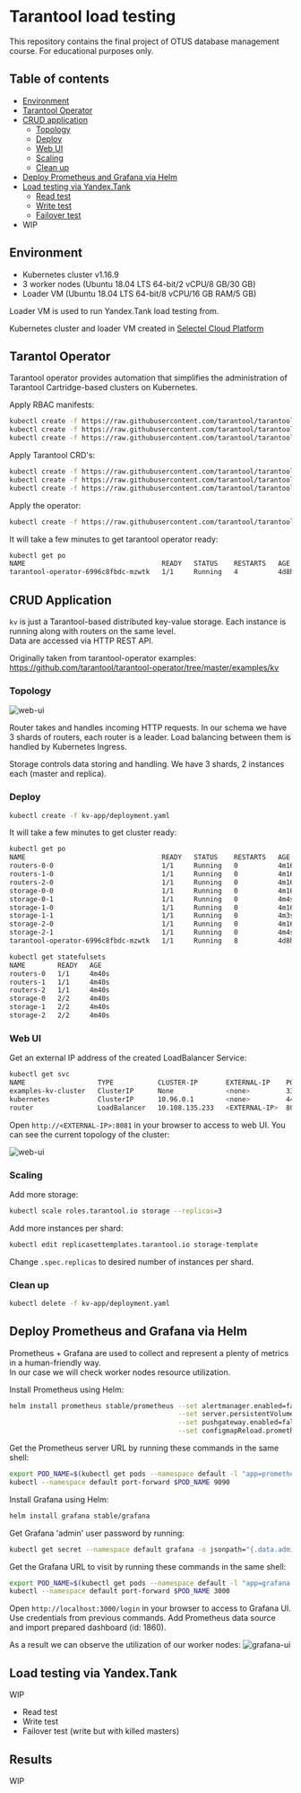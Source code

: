 # Tarantool load testing

This repository contains the final project of OTUS database management course.
For educational purposes only.

## Table of contents

* [Environment](#environment)
* [Tarantool Operator](#tarantol-operator)
* [CRUD application](#crud-application)  
  * [Topology](#topology)  
  * [Deploy](#deploy)  
  * [Web UI](#web-ui)  
  * [Scaling](#scaling)  
  * [Clean up](#clean-up)  
* [Deploy Prometheus and Grafana via Helm](#deploy-prometheus-and-grafana-via-helm)
* [Load testing via Yandex.Tank](#load-testing-via-yandextank)  
  * [Read test](#read-test)  
  * [Write test](#write-test)  
  * [Failover test](#failover-test)
* WIP

## Environment

- Kubernetes cluster v1.16.9
- 3 worker nodes (Ubuntu 18.04 LTS 64-bit/2 vCPU/8 GB/30 GB)
- Loader VM (Ubuntu 18.04 LTS 64-bit/8 vCPU/16 GB RAM/5 GB)  

Loader VM is used to run Yandex.Tank load testing from.

Kubernetes cluster and loader VM created in [Selectel Cloud Platform](https://selectel.ru/en/services/cloud/)

## Tarantol Operator

Tarantool operator provides automation that simplifies the administration of Tarantool 
Cartridge-based clusters on Kubernetes.

Apply RBAC manifests:
```bash
kubectl create -f https://raw.githubusercontent.com/tarantool/tarantool-operator/0.0.1/deploy/service_account.yaml
kubectl create -f https://raw.githubusercontent.com/tarantool/tarantool-operator/0.0.1/deploy/role.yaml
kubectl create -f https://raw.githubusercontent.com/tarantool/tarantool-operator/0.0.1/deploy/role_binding.yaml
```

Apply Tarantool CRD's:
```bash
kubectl create -f https://raw.githubusercontent.com/tarantool/tarantool-operator/0.0.1/deploy/crds/tarantool_v1alpha1_cluster_crd.yaml
kubectl create -f https://raw.githubusercontent.com/tarantool/tarantool-operator/0.0.1/deploy/crds/tarantool_v1alpha1_role_crd.yaml
kubectl create -f https://raw.githubusercontent.com/tarantool/tarantool-operator/0.0.1/deploy/crds/tarantool_v1alpha1_replicasettemplate_crd.yaml
``` 

Apply the operator:
```bash
kubectl create -f https://raw.githubusercontent.com/tarantool/tarantool-operator/0.0.1/deploy/operator.yaml
```

It will take a few minutes to get tarantool operator ready:
```bash
kubectl get po
NAME                                  READY   STATUS    RESTARTS   AGE
tarantool-operator-6996c8fbdc-mzwtk   1/1     Running   4          4d8h
```

## CRUD Application

`kv` is just a Tarantool-based distributed key-value storage. Each instance is running along with routers on the same level.  
Data are accessed via HTTP REST API.

Originally taken from tarantool-operator examples:  
https://github.com/tarantool/tarantool-operator/tree/master/examples/kv

### Topology

![web-ui](./screenshots/topology.png)

Router takes and handles incoming HTTP requests. In our schema we have 3 shards of routers, each router is a leader. 
Load balancing between them is handled by Kubernetes Ingress.

Storage controls data storing and handling. We have 3 shards, 2 instances each (master and replica).

### Deploy

```bash
kubectl create -f kv-app/deployment.yaml
```

It will take a few minutes to get cluster ready:
```bash
kubectl get po
NAME                                  READY   STATUS    RESTARTS   AGE
routers-0-0                           1/1     Running   0          4m16s
routers-1-0                           1/1     Running   0          4m16s
routers-2-0                           1/1     Running   0          4m16s
storage-0-0                           1/1     Running   0          4m16s
storage-0-1                           1/1     Running   0          4m4s
storage-1-0                           1/1     Running   0          4m16s
storage-1-1                           1/1     Running   0          4m3s
storage-2-0                           1/1     Running   0          4m16s
storage-2-1                           1/1     Running   0          4m4s
tarantool-operator-6996c8fbdc-mzwtk   1/1     Running   8          4d8h
```

```bash
kubectl get statefulsets
NAME        READY   AGE
routers-0   1/1     4m40s
routers-1   1/1     4m40s
routers-2   1/1     4m40s
storage-0   2/2     4m40s
storage-1   2/2     4m40s
storage-2   2/2     4m40s
```

### Web UI

Get an external IP address of the created LoadBalancer Service:
```bash
kubectl get svc
NAME                  TYPE           CLUSTER-IP       EXTERNAL-IP    PORT(S)             AGE
examples-kv-cluster   ClusterIP      None             <none>         3301/UDP,3302/TCP   5m13s
kubernetes            ClusterIP      10.96.0.1        <none>         443/TCP             4d8h
router                LoadBalancer   10.108.135.233   <EXTERNAL-IP>  8081:30523/TCP      5m12s
```

Open `http://<EXTERNAL-IP>:8081` in your browser to access to web UI. 
You can see the current topology of the cluster:

![web-ui](./screenshots/web-ui.png)

### Scaling

Add more storage:
```bash
kubectl scale roles.tarantool.io storage --replicas=3
``` 

Add more instances per shard:
```bash
kubectl edit replicasettemplates.tarantool.io storage-template
```

Change ```.spec.replicas``` to desired number of instances per shard.

### Clean up

```bash
kubectl delete -f kv-app/deployment.yaml
```

## Deploy Prometheus and Grafana via Helm

Prometheus + Grafana are used to collect and represent a plenty of metrics in a human-friendly way.  
In our case we will check worker nodes resource utilization.

Install Prometheus using Helm:
```bash
helm install prometheus stable/prometheus --set alertmanager.enabled=false \
                                          --set server.persistentVolume.enabled=false \
                                          --set pushgateway.enabled=false \
                                          --set configmapReload.prometheus.enabled=false
```

Get the Prometheus server URL by running these commands in the same shell:
```bash
export POD_NAME=$(kubectl get pods --namespace default -l "app=prometheus,component=server" -o jsonpath="{.items[0].metadata.name}")
kubectl --namespace default port-forward $POD_NAME 9090
```

Install Grafana using Helm:
```bash
helm install grafana stable/grafana
```

Get Grafana 'admin' user password by running:
```bash
kubectl get secret --namespace default grafana -o jsonpath="{.data.admin-password}" | base64 --decode ; echo
```

Get the Grafana URL to visit by running these commands in the same shell:
```bash
export POD_NAME=$(kubectl get pods --namespace default -l "app=grafana,release=grafana" -o jsonpath="{.items[0].metadata.name}")
kubectl --namespace default port-forward $POD_NAME 3000
```

Open `http://localhost:3000/login` in your browser to access to Grafana UI. Use credentials from previous commands.
Add Prometheus data source and import prepared dashboard (id: 1860).

As a result we can observe the utilization of our worker nodes:
![grafana-ui](./screenshots/grafana-ui.png)

## Load testing via Yandex.Tank

WIP

- Read test
- Write test
- Failover test (write but with killed masters)

## Results

WIP
